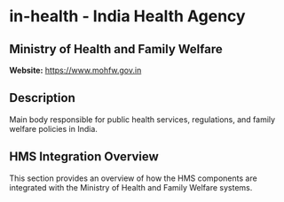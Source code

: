 # in-health - India Health Agency

## Ministry of Health and Family Welfare

**Website:** https://www.mohfw.gov.in

## Description

Main body responsible for public health services, regulations, and family welfare policies in India.

## HMS Integration Overview

This section provides an overview of how the HMS components are integrated with the Ministry of Health and Family Welfare systems.
